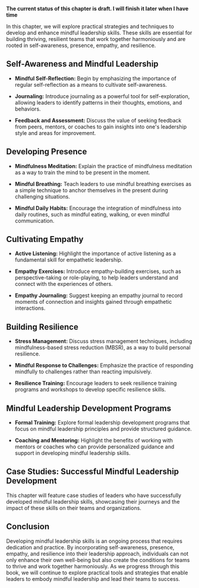**The current status of this chapter is draft. I will finish it later when I have time**

In this chapter, we will explore practical strategies and techniques to develop and enhance mindful leadership skills. These skills are essential for building thriving, resilient teams that work together harmoniously and are rooted in self-awareness, presence, empathy, and resilience.

Self-Awareness and Mindful Leadership
-------------------------------------

* **Mindful Self-Reflection:** Begin by emphasizing the importance of regular self-reflection as a means to cultivate self-awareness.

* **Journaling:** Introduce journaling as a powerful tool for self-exploration, allowing leaders to identify patterns in their thoughts, emotions, and behaviors.

* **Feedback and Assessment:** Discuss the value of seeking feedback from peers, mentors, or coaches to gain insights into one's leadership style and areas for improvement.

Developing Presence
-------------------

* **Mindfulness Meditation:** Explain the practice of mindfulness meditation as a way to train the mind to be present in the moment.

* **Mindful Breathing:** Teach leaders to use mindful breathing exercises as a simple technique to anchor themselves in the present during challenging situations.

* **Mindful Daily Habits:** Encourage the integration of mindfulness into daily routines, such as mindful eating, walking, or even mindful communication.

Cultivating Empathy
-------------------

* **Active Listening:** Highlight the importance of active listening as a fundamental skill for empathetic leadership.

* **Empathy Exercises:** Introduce empathy-building exercises, such as perspective-taking or role-playing, to help leaders understand and connect with the experiences of others.

* **Empathy Journaling:** Suggest keeping an empathy journal to record moments of connection and insights gained through empathetic interactions.

Building Resilience
-------------------

* **Stress Management:** Discuss stress management techniques, including mindfulness-based stress reduction (MBSR), as a way to build personal resilience.

* **Mindful Response to Challenges:** Emphasize the practice of responding mindfully to challenges rather than reacting impulsively.

* **Resilience Training:** Encourage leaders to seek resilience training programs and workshops to develop specific resilience skills.

Mindful Leadership Development Programs
---------------------------------------

* **Formal Training:** Explore formal leadership development programs that focus on mindful leadership principles and provide structured guidance.

* **Coaching and Mentoring:** Highlight the benefits of working with mentors or coaches who can provide personalized guidance and support in developing mindful leadership skills.

Case Studies: Successful Mindful Leadership Development
-------------------------------------------------------

This chapter will feature case studies of leaders who have successfully developed mindful leadership skills, showcasing their journeys and the impact of these skills on their teams and organizations.

Conclusion
----------

Developing mindful leadership skills is an ongoing process that requires dedication and practice. By incorporating self-awareness, presence, empathy, and resilience into their leadership approach, individuals can not only enhance their own well-being but also create the conditions for teams to thrive and work together harmoniously. As we progress through this book, we will continue to explore practical tools and strategies that enable leaders to embody mindful leadership and lead their teams to success.

